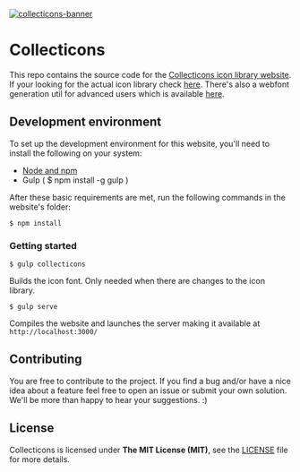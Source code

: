 [![collecticons-banner](https://cloud.githubusercontent.com/assets/1090606/8695447/fdef92fa-2adc-11e5-8979-b61bd96d24ca.png)](https://collecticons.io)

# Collecticons

This repo contains the source code for the [Collecticons icon library website](https://collecticons.io).
If your looking for the actual icon library check [here](https://github.com/developmentseed/collecticons-lib). There's also a webfont generation util for advanced users which is available [here](https://github.com/developmentseed/collecticons-processor).


## Development environment
To set up the development environment for this website, you'll need to install the following on your system:

- [Node and npm](http://nodejs.org/)
- Gulp ( $ npm install -g gulp )

After these basic requirements are met, run the following commands in the website's folder:
```
$ npm install
```

### Getting started
```
$ gulp collecticons
```
Builds the icon font. Only needed when there are changes to the icon library.

```
$ gulp serve
```
Compiles the website and launches the server making it available at `http://localhost:3000/`

## Contributing
You are free to contribute to the project. If you find a bug and/or have a nice idea about a feature feel free to open an issue or submit your own solution. We'll be more than happy to hear your suggestions. :)

## License
Collecticons is licensed under **The MIT License (MIT)**, see the [LICENSE](LICENSE) file for more details.
